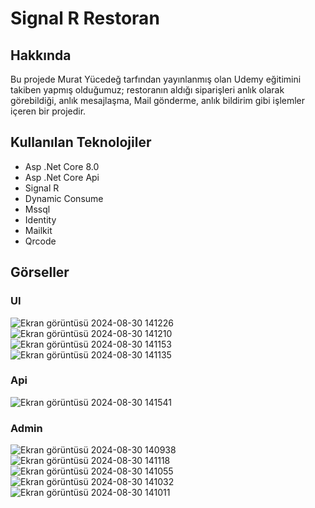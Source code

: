 # Signal R Restoran

## Hakkında
Bu projede Murat Yücedeğ tarfından yayınlanmış olan Udemy eğitimini takiben yapmış olduğumuz; restoranın aldığı siparişleri anlık olarak görebildiği, anlık mesajlaşma, Mail gönderme, anlık bildirim gibi işlemler içeren bir projedir.
## Kullanılan Teknolojiler
- Asp .Net Core 8.0
- Asp .Net Core Api
- Signal R
- Dynamic Consume
- Mssql
- Identity
- Mailkit
- Qrcode
  
## Görseller

### UI
![Ekran görüntüsü 2024-08-30 141226](https://github.com/user-attachments/assets/5dbbdd0f-a902-4260-bb33-283826b9f805)
![Ekran görüntüsü 2024-08-30 141210](https://github.com/user-attachments/assets/aa640450-b973-4ae4-b778-7cbf80ad66e0)
![Ekran görüntüsü 2024-08-30 141153](https://github.com/user-attachments/assets/8b25fa8f-0796-4a9e-8d54-0f3e45ac3a75)
![Ekran görüntüsü 2024-08-30 141135](https://github.com/user-attachments/assets/a96aec4e-6275-4968-8b11-8c7597a0bc61)

### Api
![Ekran görüntüsü 2024-08-30 141541](https://github.com/user-attachments/assets/cdf3c677-13ad-4c06-8c66-acacb280da80)

### Admin
![Ekran görüntüsü 2024-08-30 140938](https://github.com/user-attachments/assets/554743a7-7350-490e-8163-8ba249dbeafb)
![Ekran görüntüsü 2024-08-30 141118](https://github.com/user-attachments/assets/69259fb9-4369-4d06-abf7-4e80315969cb)
![Ekran görüntüsü 2024-08-30 141055](https://github.com/user-attachments/assets/123fe9c8-2738-4ef4-bada-8221ed0f00db)
![Ekran görüntüsü 2024-08-30 141032](https://github.com/user-attachments/assets/85253435-5ab8-4fc8-8d6a-c72fc62a27d1)
![Ekran görüntüsü 2024-08-30 141011](https://github.com/user-attachments/assets/ff3d58b6-aa17-4013-967f-76cd8916adbe)
